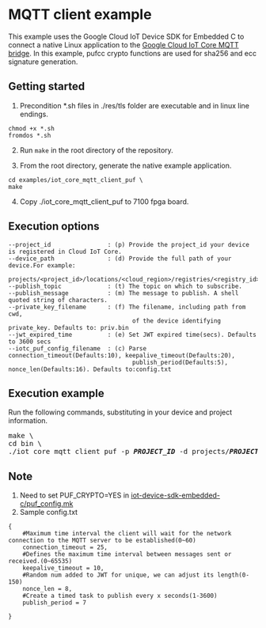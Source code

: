 # MQTT client example

This example uses the Google Cloud IoT Device SDK for Embedded C to connect a native Linux application to the [Google Cloud IoT Core MQTT bridge](https://cloud.google.com/iot/docs/how-tos/mqtt-bridge#iot-core-mqtt-auth-run-cpp).
In this example, pufcc crypto functions are used for sha256 and ecc signature generation.

## Getting started

1. Precondition \*.sh files in ./res/tls folder are executable and in linux line endings.
```
chmod +x *.sh
fromdos *.sh
```

2. Run `make` in the root directory of the repository.

3. From the root directory, generate the native example application.

```
cd examples/iot_core_mqtt_client_puf \
make
```
4. Copy ./iot_core_mqtt_client_puf to 7100 fpga board.

## Execution options

```
--project_id                : (p) Provide the project_id your device is registered in Cloud IoT Core.
--device_path               : (d) Provide the full path of your device.For example:
                                   projects/<project_id>/locations/<cloud_region>/registries/<registry_id>/devices/<device_id>
--publish_topic             : (t) The topic on which to subscribe.
--publish_message           : (m) The message to publish. A shell quoted string of characters.
--private_key_filename      : (f) The filename, including path from cwd,
                                   of the device identifying private_key. Defaults to: priv.bin
--jwt_expired_time          : (e) Set JWT expired time(secs). Defaults to 3600 secs
--iotc_puf_config_filename  : (c) Parse connection_timeout(Defaults:10), keepalive_timeout(Defaults:20),
                                   publish_period(Defaults:5), nonce_len(Defaults:16). Defaults to:config.txt
```


## Execution example

Run the following commands, substituting in your device and project information.

<pre>
make \
cd bin \
./iot_core_mqtt_client_puf -p <i><b>PROJECT_ID</b></i> -d projects/<i><b>PROJECT_ID</b></i>/locations/<i><b>REGION</b></i>/registries/<i><b>REGISTRY_ID</b></i>/devices/<i><b>DEVICE_ID</b></i> -t /devices/<i><b>DEVICE_ID</b></i>/events -e 60 -c config.txt
</pre>

## Note

1. Need to set PUF_CRYPTO=YES in [iot-device-sdk-embedded-c/puf_config.mk](puf_config.mk)
2. Sample config.txt
```
{
    #Maximum time interval the client will wait for the network connection to the MQTT server to be established(0~60)
    connection_timeout = 25,
    #Defines the maximum time interval between messages sent or received.(0~65535)
    keepalive_timeout = 10,
    #Random num added to JWT for unique, we can adjust its length(0-150)
    nonce_len = 8,
    #Create a timed task to publish every x seconds(1-3600)
    publish_period = 7

}
```
